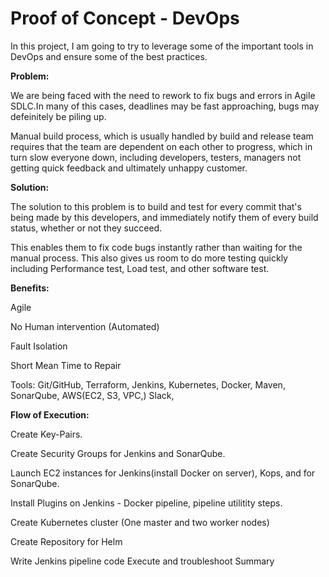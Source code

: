 # Proof of Concept - DevOps

In this project, I am going to try to leverage some of the important tools in DevOps and ensure some of the best practices. 

**Problem:**

We are being faced with the need to rework to fix bugs and errors in Agile SDLC.In many of this cases, deadlines may be fast approaching, bugs may defeinitely be piling up. 

Manual build process, which is usually handled by build and release team requires that the team are dependent on each other to progress, which in turn slow everyone down, including developers, testers, managers not getting quick feedback and ultimately unhappy customer. 

**Solution:**

The solution to this problem is to build and test for every commit that's being made by this developers, and immediately notify them of every build status, whether or not they succeed. 

This enables them to fix code bugs instantly rather than waiting for the manual process. This also gives us room to do more testing quickly including Performance test, Load test, and other software test. 

**Benefits:**

Agile

No Human intervention (Automated)

Fault Isolation

Short Mean Time to Repair

Tools: Git/GitHub, Terraform, Jenkins, Kubernetes, Docker, Maven, SonarQube, AWS(EC2, S3, VPC,) Slack,


**Flow of Execution:** 

Create Key-Pairs.

Create Security Groups for Jenkins and SonarQube.

Launch EC2 instances for Jenkins(install Docker on server), Kops, and for SonarQube.

Install Plugins on Jenkins - Docker pipeline, pipeline utilitity steps.

Create Kubernetes cluster (One master and two worker nodes)

Create Repository for Helm 

Write Jenkins pipeline code
Execute and troubleshoot
Summary
